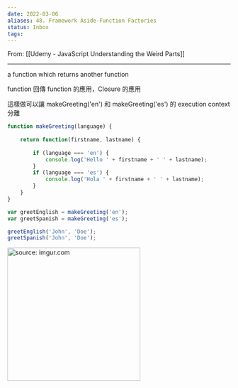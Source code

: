 ```yaml
---
date: 2022-03-06
aliases: 48. Framework Aside-Function Factories
status: Inbox
tags:
---
```


From: [[Udemy - JavaScript Understanding the Weird Parts]]

---

a function which returns another function

function 回傳 function 的應用，Closure 的應用

這樣做可以讓  makeGreeting('en') 和 makeGreeting('es') 的 execution context 分離

```js
function makeGreeting(language) {
 
    return function(firstname, lastname) {
     
        if (language === 'en') {
            console.log('Hello ' + firstname + ' ' + lastname);   
        } 
        if (language === 'es') {
            console.log('Hola ' + firstname + ' ' + lastname);   
        }   
    }
}

var greetEnglish = makeGreeting('en');
var greetSpanish = makeGreeting('es');

greetEnglish('John', 'Doe');
greetSpanish('John', 'Doe');
```

<a href="https://imgur.com/YasNuNs"><img src="https://i.imgur.com/YasNuNs.jpg" title="source: imgur.com" width="300px" /></a>